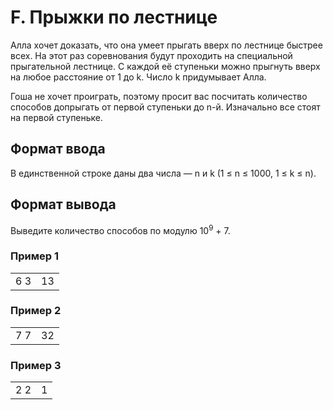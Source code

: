 # F. Прыжки по лестнице

Алла хочет доказать, что она умеет прыгать вверх по лестнице быстрее всех. На этот раз соревнования будут проходить 
на специальной прыгательной лестнице. С каждой её ступеньки можно прыгнуть вверх на любое расстояние от 1 до k. 
Число k придумывает Алла.

Гоша не хочет проиграть, поэтому просит вас посчитать количество способов допрыгать от первой ступеньки до n-й. 
Изначально все стоят на первой ступеньке.

## Формат ввода

В единственной строке даны два числа — n и k (1 ≤ n ≤ 1000, 1 ≤ k ≤ n).

## Формат вывода

Выведите количество способов по модулю 10<sup>9</sup> + 7.

### Пример 1

<table><tr>
<td>
6 3
</td>
<td>
13
</td>
</tr></table>

### Пример 2

<table><tr>
<td>
7 7
</td>
<td>
32
</td>
</tr></table>

### Пример 3

<table><tr>
<td>
2 2
</td>
<td>
1
</td>
</tr></table>